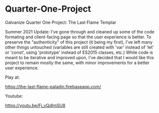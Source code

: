 # Quarter-One-Project
Galvanize Quarter One Project: The Last Flame Templar

Summer 2021 Update: I've gone through and cleaned up some of the code formating and client-facing page so that the user experience is better. To preserve the "authenticity" of this project (it being my first), I've left many other things untouched (variables are still created with 'var' instead of 'let' or 'const', using 'prototype' instead of ES2015 classes, etc.) While code is meant to be iterative and improved upon, I've decided that I would like this project to remain mostly the same, with minor improvements for a better user experience.  


Play at: 

https://the-last-flame-paladin.firebaseapp.com/

Youtube: 

https://youtu.be/Fj_vQdImSU8
